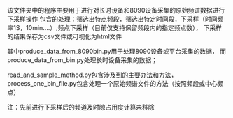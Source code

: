 该文件夹中的程序主要用于进行对长时设备和8090设备采集的原始频谱数据进行下采样操作
包含的处理：筛选出特点频段，筛选出特定时间段，下采样（时间频率1S，10min....）,频点下采样（目前仅支持保留频段内的指定频点数），
下采样的结果保存为csv文件或可视化为html文件

其中produce_data_from_8090bin.py用于处理8090设备或平台采集的数据，
而produce_data_from_bin.py处理长时设备采集的数据；

read_and_sample_method.py包含涉及到的主要办法和方法，
process_one_bin_file.py包含处理一个原始频谱文件的方法（按照频段或中心频点）

注：先前进行下采样后的频道及时隙占用度计算未移除